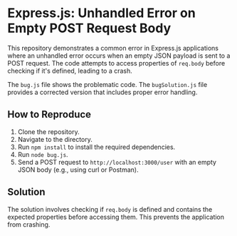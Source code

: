 # Express.js: Unhandled Error on Empty POST Request Body

This repository demonstrates a common error in Express.js applications where an unhandled error occurs when an empty JSON payload is sent to a POST request.  The code attempts to access properties of `req.body` before checking if it's defined, leading to a crash.

The `bug.js` file shows the problematic code.  The `bugSolution.js` file provides a corrected version that includes proper error handling.

## How to Reproduce

1. Clone the repository.
2. Navigate to the directory.
3. Run `npm install` to install the required dependencies.
4. Run `node bug.js`.
5. Send a POST request to `http://localhost:3000/user` with an empty JSON body (e.g., using curl or Postman).

## Solution

The solution involves checking if `req.body` is defined and contains the expected properties before accessing them. This prevents the application from crashing.